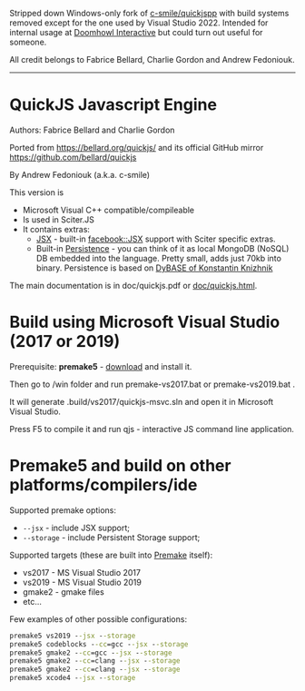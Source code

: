 Stripped down Windows-only fork of
[c-smile/quickjspp](https://github.com/c-smile/quickjspp) with build systems
removed except for the one used by Visual Studio 2022. Intended for internal
usage at [Doomhowl Interactive](https://doomhowl-interactive.com) but could turn
out useful for someone.

All credit belongs to Fabrice Bellard, Charlie Gordon and Andrew Fedoniouk.

---

# QuickJS Javascript Engine

Authors: Fabrice Bellard and Charlie Gordon

Ported from https://bellard.org/quickjs/ and its official GitHub mirror
https://github.com/bellard/quickjs

By Andrew Fedoniouk (a.k.a. c-smile)

This version is

- Microsoft Visual C++ compatible/compileable
- Is used in Sciter.JS
- It contains extras:
  - [JSX](doc/jsx.md) - built-in
    [facebook::JSX](https://facebook.github.io/jsx/) support with Sciter
    specific extras.
  - Built-in [Persistence](storage/doc/README.md) - you can think of it as local
    MongoDB (NoSQL) DB embedded into the language. Pretty small, adds just 70kb
    into binary. Persistence is based on
    [DyBASE of Konstantin Knizhnik](http://garret.ru/)

The main documentation is in doc/quickjs.pdf or
[doc/quickjs.html](doc/quickjs.html).

# Build using Microsoft Visual Studio (2017 or 2019)

Prerequisite: **premake5** - [download](https://premake.github.io/download.html)
and install it.

Then go to /win folder and run premake-vs2017.bat or premake-vs2019.bat .

It will generate .build/vs2017/quickjs-msvc.sln and open it in Microsoft Visual
Studio.

Press F5 to compile it and run qjs - interactive JS command line application.

# Premake5 and build on other platforms/compilers/ide

Supported premake options:

- `--jsx` - include JSX support;
- `--storage` - include Persistent Storage support;

Supported targets (these are built into [Premake](https://premake.github.io/)
itself):

- vs2017 - MS Visual Studio 2017
- vs2019 - MS Visual Studio 2019
- gmake2 - gmake files
- etc...

Few examples of other possible configurations:

```bat
premake5 vs2019 --jsx --storage
premake5 codeblocks --cc=gcc --jsx --storage
premake5 gmake2 --cc=gcc --jsx --storage
premake5 gmake2 --cc=clang --jsx --storage
premake5 gmake2 --cc=clang --jsx --storage
premake5 xcode4 --jsx --storage
```
